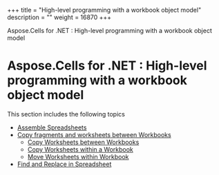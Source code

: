 +++
title = "High-level programming with a workbook object model" 
description = "" 
weight = 16870 
+++

Aspose.Cells for .NET : High-level programming with a workbook object model  

# Aspose.Cells for .NET : High-level programming with a workbook object model


This section includes the following topics

*   [Assemble Spreadsheets](http://localhost:1313/cellsnet/plugins/asposecellsforopenxml/missingfeaturesinopenxml/high-levelprogrammingwithaworkbookobjectmodel/assemble+spreadsheets)
*   [Copy fragments and worksheets between Workbooks](http://localhost:1313/cellsnet/plugins/asposecellsforopenxml/missingfeaturesinopenxml/high-levelprogrammingwithaworkbookobjectmodel/copyfragmentsandworksheetsbetweenworkbooks/)
    *   [Copy Worksheets between Workbooks](http://localhost:1313/cellsnet/plugins/asposecellsforopenxml/missingfeaturesinopenxml/high-levelprogrammingwithaworkbookobjectmodel/copyfragmentsandworksheetsbetweenworkbooks/copy+worksheets+between+workbooks)
    *   [Copy Worksheets within a Workbook](http://localhost:1313/cellsnet/plugins/asposecellsforopenxml/missingfeaturesinopenxml/high-levelprogrammingwithaworkbookobjectmodel/copyfragmentsandworksheetsbetweenworkbooks/copy+worksheets+within+a+workbook)
    *   [Move Worksheets within Workbook](http://localhost:1313/cellsnet/plugins/asposecellsforopenxml/missingfeaturesinopenxml/high-levelprogrammingwithaworkbookobjectmodel/copyfragmentsandworksheetsbetweenworkbooks/move+worksheets+within+workbook)
*   [Find and Replace in Spreadsheet](http://localhost:1313/cellsnet/plugins/asposecellsforopenxml/missingfeaturesinopenxml/high-levelprogrammingwithaworkbookobjectmodel/find+and+replace+in+spreadsheet)

